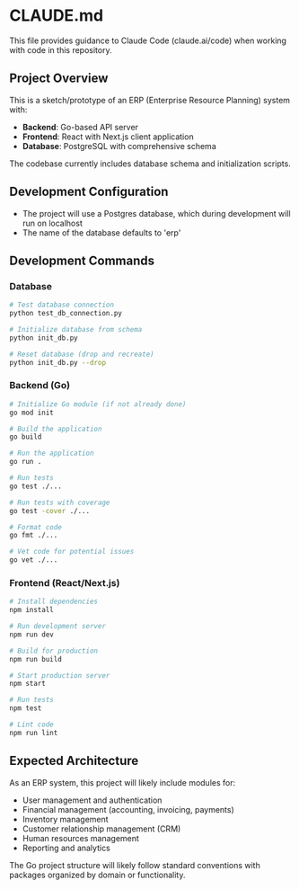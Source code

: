 # CLAUDE.md

This file provides guidance to Claude Code (claude.ai/code) when working with code in this repository.

## Project Overview

This is a sketch/prototype of an ERP (Enterprise Resource Planning) system with:
- **Backend**: Go-based API server
- **Frontend**: React with Next.js client application  
- **Database**: PostgreSQL with comprehensive schema

The codebase currently includes database schema and initialization scripts.

## Development Configuration

- The project will use a Postgres database, which during development will run on localhost
- The name of the database defaults to 'erp'

## Development Commands

### Database
```bash
# Test database connection
python test_db_connection.py

# Initialize database from schema
python init_db.py

# Reset database (drop and recreate)
python init_db.py --drop
```

### Backend (Go)
```bash
# Initialize Go module (if not already done)
go mod init

# Build the application
go build

# Run the application
go run .

# Run tests
go test ./...

# Run tests with coverage
go test -cover ./...

# Format code
go fmt ./...

# Vet code for potential issues
go vet ./...
```

### Frontend (React/Next.js)
```bash
# Install dependencies
npm install

# Run development server
npm run dev

# Build for production
npm run build

# Start production server
npm start

# Run tests
npm test

# Lint code
npm run lint
```

## Expected Architecture

As an ERP system, this project will likely include modules for:
- User management and authentication
- Financial management (accounting, invoicing, payments)
- Inventory management
- Customer relationship management (CRM)
- Human resources management
- Reporting and analytics

The Go project structure will likely follow standard conventions with packages organized by domain or functionality.